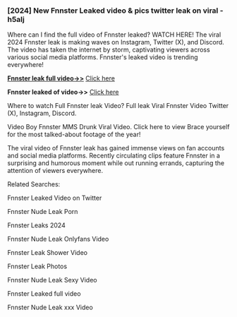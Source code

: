 ### [2024] New Fnnster Leaked video & pics twitter leak on viral - h5alj

Where can I find the full video of Fnnster leaked? WATCH HERE! The viral 2024 Fnnster leak is making waves on Instagram, Twitter (X), and Discord. The video has taken the internet by storm, captivating viewers across various social media platforms. Fnnster's leaked video is trending everywhere!


**[Fnnster leak full video->>](http://wildbook.top/wildbook8git)** [Click here](http://wildbook.top/wildbook8git)

**Fnnster leaked of video->>** [Click here](http://wildbook.top/wildbook8git)


Where to watch Full Fnnster leak Video? Full leak Viral Fnnster Video Twitter (X), Instagram, Discord.

Video Boy Fnnster MMS Drunk Viral Video. Click here to view Brace yourself for the most talked-about footage of the year!

The viral video of Fnnster leak has gained immense views on fan accounts and social media platforms. Recently circulating clips feature Fnnster in a surprising and humorous moment while out running errands, capturing the attention of viewers everywhere.


Related Searches:

Fnnster Leaked Video on Twitter

Fnnster Nude Leak Porn

Fnnster Leaks 2024

Fnnster Nude Leak Onlyfans Video

Fnnster Leak Shower Video

Fnnster Leak Photos

Fnnster Nude Leak Sexy Video

Fnnster Leaked full video

Fnnster Nude Leak xxx Video

